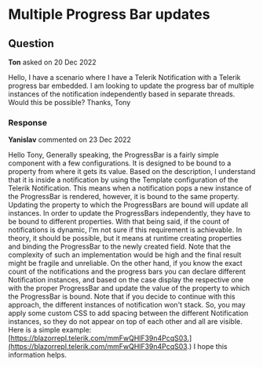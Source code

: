 # Multiple Progress Bar updates

## Question

**Ton** asked on 20 Dec 2022

Hello, I have a scenario where I have a Telerik Notification with a Telerik progress bar embedded. I am looking to update the progress bar of multiple instances of the notification independently based in separate threads. Would this be possible? Thanks, Tony

### Response

**Yanislav** commented on 23 Dec 2022

Hello Tony, Generally speaking, the ProgressBar is a fairly simple component with a few configurations. It is designed to be bound to a property from where it gets its value. Based on the description, I understand that it is inside a notification by using the Template configuration of the Telerik Notification. This means when a notification pops a new instance of the ProgressBar is rendered, however, it is bound to the same property. Updating the property to which the ProgressBars are bound will update all instances. In order to update the ProgressBars independently, they have to be bound to different properties. With that being said, if the count of notifications is dynamic, I'm not sure if this requirement is achievable. In theory, it should be possible, but it means at runtime creating properties and binding the ProgressBar to the newly created field. Note that the complexity of such an implementation would be high and the final result might be fragile and unreliable. On the other hand, if you know the exact count of the notifications and the progress bars you can declare different Notification instances, and based on the case display the respective one with the proper ProgressBar and update the value of the property to which the ProgressBar is bound. Note that if you decide to continue with this approach, the different instances of notification won't stack. So, you may apply some custom CSS to add spacing between the different Notification instances, so they do not appear on top of each other and all are visible. Here is a simple example: [https://blazorrepl.telerik.com/mmFwQHlF39n4PcqS03.](https://blazorrepl.telerik.com/mmFwQHlF39n4PcqS03.) I hope this information helps.
